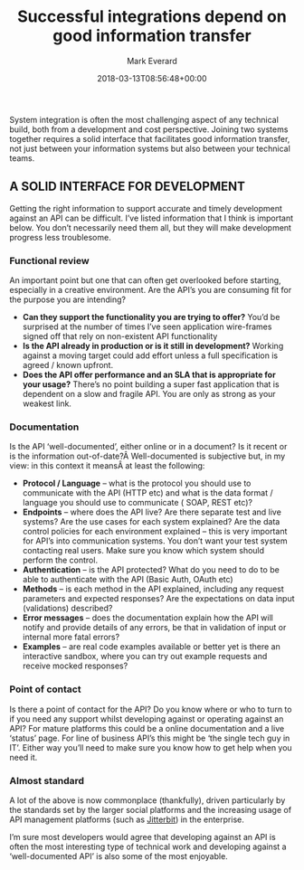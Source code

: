 ﻿---
title: Successful integrations depend on good information transfer
date: 2018-03-13T08:56:48+00:00
author: Mark Everard
layout: post
permalink: /2018/03/13/successful-integrations-depend-on-good-information-transfer/
dsq_thread_id:
  - "6586021529"
categories:
  - Opinion
  - Technology

---
System integration is often the most challenging aspect of any technical build, both from a development and cost perspective. Joining two systems together requires a solid interface that facilitates good information transfer, not just between your information systems but also between your technical teams.

## A SOLID INTERFACE FOR DEVELOPMENT
Getting the right information to support accurate and timely development against an API can be difficult. I&#8217;ve listed information that I think is important below. You don&#8217;t necessarily need them all, but they will make development progress less troublesome.

### Functional review
An important point but one that can often get overlooked before starting, especially in a creative environment. Are the API&#8217;s you are consuming fit for the purpose you are intending?

* **Can they support the functionality you are trying to offer?** You&#8217;d be surprised at the number of times I&#8217;ve seen application wire-frames signed off that rely on non-existent API functionality
* **Is the API already in production or is it still in development?** Working against a moving target could add effort unless a full specification is agreed / known upfront.
* **Does the API offer performance and an SLA that is appropriate for your usage?** There&#8217;s no point building a super fast application that is dependent on a slow and fragile API. You are only as strong as your weakest link.

### Documentation
Is the API &#8216;well-documented&#8217;, either online or in a document? Is it recent or is the information out-of-date?Â Well-documented is subjective but, in my view: in this context it meansÂ at least the following:

* **Protocol / Language** &#8211; what is the protocol you should use to communicate with the API (HTTP etc) and what is the data format / language you should use to communicate ( SOAP, REST etc)?
* **Endpoints** &#8211; where does the API live? Are there separate test and live systems? Are the use cases for each system explained? Are the data control policies for each environment explained &#8211; this is very important for API&#8217;s into communication systems. You don&#8217;t want your test system contacting real users. Make sure you know which system should perform the control.
* **Authentication** &#8211; is the API protected? What do you need to do to be able to authenticate with the API (Basic Auth, OAuth etc)
* **Methods** &#8211; is each method in the API explained, including any request parameters and expected responses? Are the expectations on data input (validations) described?
* **Error messages** &#8211; does the documentation explain how the API will notify and provide details of any errors, be that in validation of input or internal more fatal errors?
* **Examples** &#8211; are real code examples available or better yet is there an interactive sandbox, where you can try out example requests and receive mocked responses?

### Point of contact
Is there a point of contact for the API? Do you know where or who to turn to if you need any support whilst developing against or operating against an API? For mature platforms this could be a online documentation and a live &#8216;status&#8217; page. For line of business API&#8217;s this might be &#8216;the single tech guy in IT&#8217;. Either way you&#8217;ll need to make sure you know how to get help when you need it.

### Almost standard
A lot of the above is now commonplace (thankfully), driven particularly by the standards set by the larger social platforms and the increasing usage of API management platforms (such as [Jitterbit](https://www.jitterbit.com/)) in the enterprise.

I&#8217;m sure most developers would agree that developing against an API is often the most interesting type of technical work and developing against a &#8216;well-documented API&#8217; is also some of the most enjoyable.